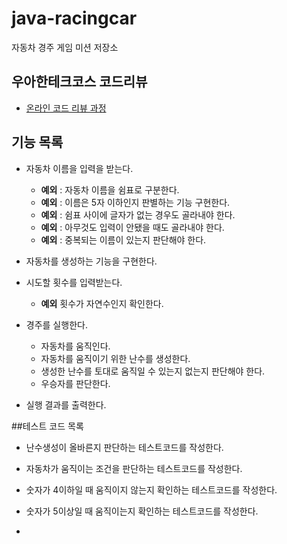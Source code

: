 # java-racingcar
자동차 경주 게임 미션 저장소

## 우아한테크코스 코드리뷰
* [온라인 코드 리뷰 과정](https://github.com/woowacourse/woowacourse-docs/blob/master/maincourse/README.md)

## 기능 목록
* 자동차 이름을 입력을 받는다.
   * **예외** : 자동차 이름을 쉼표로 구분한다.
   * **예외** :  이름은 5자 이하인지 판별하는 기능 구현한다.
   * **예외** : 쉼표 사이에 글자가 없는 경우도 골라내야 한다.
   * **예외** : 아무것도 입력이 안됐을 때도 골라내야 한다.
   * **예외** : 중복되는 이름이 있는지 판단해야 한다.
   
* 자동차를 생성하는 기능을 구현한다. 
* 시도할 횟수를 입력받는다.
   * **예외** 횟수가 자연수인지 확인한다.
* 경주를 실행한다.
    * 자동차를 움직인다. 
    * 자동차를 움직이기 위한 난수를 생성한다.
    * 생성한 난수를 토대로 움직일 수 있는지 없는지 판단해야 한다.
    * 우승자를 판단한다.
* 실행 결과를 출력한다.

##테스트 코드 목록 
* 난수생성이 올바른지 판단하는 테스트코드를 작성한다.
* 자동차가 움직이는 조건을 판단하는 테스트코드를 작성한다.
* 숫자가 4이하일 때 움직이지 않는지 확인하는 테스트코드를 작성한다.
* 숫자가 5이상일 때 움직이는지 확인하는 테스트코드를 작성한다.

*